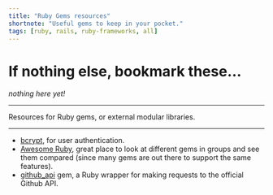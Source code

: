 ```yaml
---
title: "Ruby Gems resources"
shortnote: "Useful gems to keep in your pocket."
tags: [ruby, rails, ruby-frameworks, all]
---
```


# If nothing else, bookmark these...
*nothing here yet!*

<hr>

Resources for Ruby gems, or external modular libraries.

<hr>

* [bcrypt](https://github.com/codahale/bcrypt-ruby), for user authentication.
* [Awesome Ruby](https://ruby.libhunt.com/), great place to look at different gems in groups and see
them compared (since many gems are out there to support the same features).
* [github_api](https://github.com/piotrmurach/github) gem, a Ruby wrapper for making requests to the official Github API.
